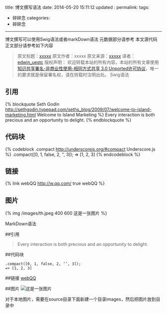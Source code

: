 title: 博文撰写语法
date: 2014-05-20 15:11:12
updated	:
permalink:
tags:
- 碎碎念
categories:
- 碎碎念

---
博文撰写可以使用Swig语法或者markDown语法 元数据部分请参考 本文源代码 正文部分请参考如下内容
>原文标题：[xxxxx]()
>原文作者：xxxxx
>原文来源：[xxxxx]()
>译者： [edwin_uestc](http://wanghaisheng.github.io/about/)
>版权声明：
>欢迎转载本站的所有内容，本站的所有文章使用[知识共享署名-非商业性使用-相同方式共享 3.0 Unported许可协议](http://creativecommons.org/licenses/by-nc-sa/3.0/deed.zh)，唯一的要求就是保留署名权，请在转载时注明出处。
Swig语法

## 引用
{% blockquote Seth Godin http://sethgodin.typepad.com/seths_blog/2009/07/welcome-to-island-marketing.html Welcome to Island Marketing %}
Every interaction is both precious and an opportunity to delight.
{% endblockquote %}

## 代码块

{% codeblock .compact http://underscorejs.org/#compact Underscore.js %}
.compact([0, 1, false, 2, ‘’, 3]);
=> [1, 2, 3]
{% endcodeblock %}

## 链接
{% link webQQ http://w.qq.com/ true webQQ %}

## 图片
{% img /images/th.jpeg 400 600 这是一张图片 %}


MarkDown语法

##引用
> Every interaction is both precious and an opportunity to delight.



##代码块
```{bash}
.compact([0, 1, false, 2, ‘’, 3]);
=> [1, 2, 3]
```

##链接
[webQQ](http://w.qq.com/)

##图片
![这是一张图片](/images/th.jpeg)

对于本地图片，需要在source目录下面新建一个目录images，然后把图片放到目录中
